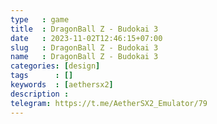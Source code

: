 ```yaml
---
type   : game
title  : DragonBall Z - Budokai 3
date   : 2023-11-02T12:46:15+07:00
slug   : DragonBall Z - Budokai 3
name   : DragonBall Z - Budokai 3
categories: [design]
tags      : []
keywords  : [aethersx2]
description : 
telegram: https://t.me/AetherSX2_Emulator/79
---
```


